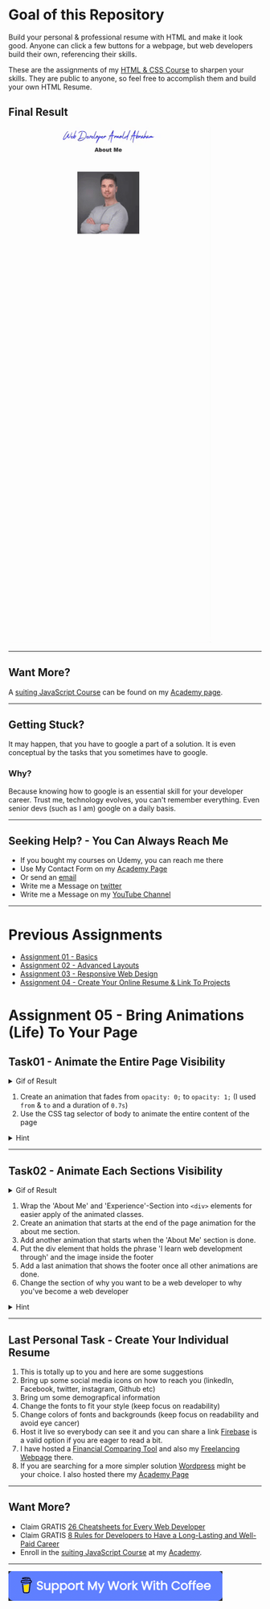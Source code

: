 # Goal of this Repository
Build your personal & professional resume with HTML and make it look good.
Anyone can click a few buttons for a webpage, but web developers build their own, referencing their skills.

These are the assignments of my [HTML & CSS Course]() to sharpen your skills.
They are public to anyone, so feel free to accomplish them and build your own HTML Resume.

## Final Result
![Your Resume](res/Final%20Result.gif)

<hr>

## Want More?
A [suiting JavaScript Course](https://arnoldcodeacademy.teachable.com/p/javascript-beginner-course) can be found on my [Academy page](https://arnoldcodeacademy.teachable.com/p/javascript-beginner-course).

<hr>

## Getting Stuck?
It may happen, that you have to google a part of a solution.
It is even conceptual by the tasks that you sometimes have to google.

### Why?

Because knowing how to google is an essential skill for your developer career.
Trust me, technology evolves, you can't remember everything.
Even senior devs (such as I am) google on a daily basis.

<hr>

## Seeking Help? - You Can Always Reach Me
- If you bought my courses on Udemy, you can reach me there
- Use My Contact Form on my [Academy Page](https://arnoldcode.com/contact-arnoldacademy)
- Or send an [email](mailto:info@arnoldcode.com)
- Write me a Message on [twitter](https://twitter.com/ArnoldAbrahamP1)
- Write me a Message on my [YouTube Channel](https://www.youtube.com/channel/UCfSQ2-Suwq_axrMc8DIxD6g)
<hr>

# Previous Assignments
- [Assignment 01 - Basics](https://github.com/ArnoldCodeAcademy/HTML_CSS_Course_Assignments/blob/Assignment01/Assignment01/Tasks.md)
- [Assignment 02 - Advanced Layouts](https://github.com/ArnoldCodeAcademy/HTML_CSS_Course_Assignments/blob/Assignment02/Assignment02/Tasks.md)
- [Assignment 03 - Responsive Web Design](https://github.com/ArnoldCodeAcademy/HTML_CSS_Course_Assignments/blob/Assigment03/Assignment03/Tasks.md)
- [Assignment 04 - Create Your Online Resume & Link To Projects](https://github.com/ArnoldCodeAcademy/HTML_CSS_Course_Assignments/blob/Assignment04/Assignment04/Tasks.md)

# Assignment 05 - Bring Animations (Life) To Your Page
## Task01 - Animate the Entire Page Visibility
<details>
<summary>Gif of Result</summary>

![Result Task 1](res/Result%20Task%2001.gif)

</details>

1. Create an animation that fades from `opacity: 0;` to `opacity: 1;`
   (I used `from` & `to` and a duration of `0.7s`)
2. Use the CSS tag selector of body to animate the entire content of the page

<details>
<summary>Hint</summary>

If you need [detailed descriptions](https://www.w3schools.com/css/css3_animations.asp) about animations or want to play around.
</details>
<hr>

## Task02 - Animate Each Sections Visibility
<details>
<summary>Gif of Result</summary>

![Final Result](res/Final%20Result.gif)

</details>

1. Wrap the 'About Me' and 'Experience'-Section into `<div>` elements for easier apply of the animated classes.
2. Create an animation that starts at the end of the page animation for the about me section.
3. Add another animation that starts when the 'About Me' section is done.
4. Put the div element that holds the phrase 'I learn web development through' and the image inside the footer
5. Add a last animation that shows the footer once all other animations are done.
6. Change the section of why you want to be a web developer to why you've become a web developer

<details>
<summary>Hint</summary>

This is a tricky task. I suggest to have multiple animation with `%` instead of `from` & `to`.
</details>
<hr>

## Last Personal Task - Create Your Individual Resume

1. This is totally up to you and here are some suggestions
2. Bring up some social media icons on how to reach you (linkedIn, Facebook, twitter, instagram, Github etc)
3. Bring um some demograpfical information 
4. Change the fonts to fit your style (keep focus on readability)
5. Change colors of fonts and backgrounds (keep focus on readability and avoid eye cancer)
6. Host it live so everybody can see it and you can share a link [Firebase](https://firebase.google.com/?gclid=CjwKCAjwiJqWBhBdEiwAtESPaPdFtrygDXBrnfDe8Ir7wfVu7mvI0jWjNPEhTGxW9KilY7rs6YfP9hoC_xsQAvD_BwE&gclsrc=aw.ds)
is a valid option if you are eager to read a bit. 
7. I have hosted a [Financial Comparing Tool](https://finlinup.firebaseapp.com) and also my [Freelancing Webpage](https://arnold-abraham.de/home) there.
8. If you are searching for a more simpler solution [Wordpress](https://wordpress.com/) might be your choice. I also hosted there my [Academy Page](https://arnoldcode.com/)

<hr>

## Want More?

- Claim GRATIS [26 Cheatsheets for Every Web Developer](https://arnoldcodeacademy.ck.page/26webdevcheatsheets)
- Claim GRATIS [8 Rules for Developers to Have a Long-Lasting and Well-Paid Career](https://arnoldcodeacademy.ck.page/8rulesforsuccesfuldevs)
- Enroll in the [suiting JavaScript Course](https://arnoldcodeacademy.teachable.com/p/javascript-beginner-course) at my [Academy](https://arnoldcodeacademy.teachable.com/p/javascript-beginner-course).

<hr>

[![Support me:)](res/buyMeACoffee.png)](https://www.buymeacoffee.com/arnoldcode)
